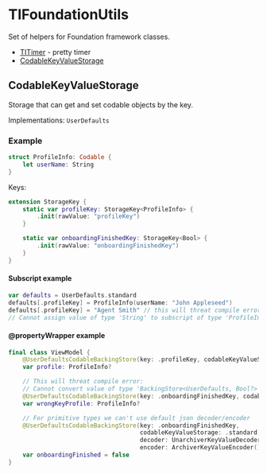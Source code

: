 # TIFoundationUtils

Set of helpers for Foundation framework classes.

* [TITimer](/Sources/TITimer) - pretty timer
* [CodableKeyValueStorage](#codablekeyvaluestorage)

## CodableKeyValueStorage

Storage that can get and set codable objects by the key.

Implementations: `UserDefaults`

### Example

```swift
struct ProfileInfo: Codable {
    let userName: String
}
```

Keys:

```swift
extension StorageKey {
    static var profileKey: StorageKey<ProfileInfo> {
        .init(rawValue: "profileKey")
    }

    static var onboardingFinishedKey: StorageKey<Bool> {
        .init(rawValue: "onboardingFinishedKey")
    }
}
```

#### Subscript example

```swift
var defaults = UserDefaults.standard
defaults[.profileKey] = ProfileInfo(userName: "John Appleseed")
defaults[.profileKey] = "Agent Smith" // this will threat compile error:
// Cannot assign value of type 'String' to subscript of type 'ProfileInfo'
```
#### @propertyWrapper example

```swift
final class ViewModel {
    @UserDefaultsCodableBackingStore(key: .profileKey, codableKeyValueStorage: .standard)
    var profile: ProfileInfo?

    // This will threat compile error:
    // Cannot convert value of type 'BackingStore<UserDefaults, Bool?>' to specified type 'ProfileInfo?'
    @UserDefaultsCodableBackingStore(key: .onboardingFinishedKey, codableKeyValueStorage: .standard)
    var wrongKeyProfile: ProfileInfo?

    // For primitive types we can't use default json decoder/encoder
    @UserDefaultsCodableBackingStore(key: .onboardingFinishedKey,
                                     codableKeyValueStorage: .standard,
                                     decoder: UnarchiverKeyValueDecoder(),
                                     encoder: ArchiverKeyValueEncoder())
    var onboardingFinished = false
}
```
